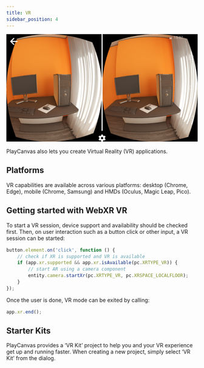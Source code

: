 ```yaml
---
title: VR
sidebar_position: 4
---
```


![VR View][1]

PlayCanvas also lets you create Virtual Reality (VR) applications.

## Platforms

VR capabilities are available across various platforms: desktop (Chrome, Edge), mobile (Chrome, Samsung) and HMDs (Oculus, Magic Leap, Pico).

## Getting started with WebXR VR

To start a VR session, device support and availability should be checked first. Then, on user interaction such as a button click or other input, a VR session can be started:

```javascript
button.element.on('click', function () {
    // check if XR is supported and VR is available
    if (app.xr.supported && app.xr.isAvailable(pc.XRTYPE_VR)) {
        // start AR using a camera component
        entity.camera.startXr(pc.XRTYPE_VR, pc.XRSPACE_LOCALFLOOR);
    }
});
```

Once the user is done, VR mode can be exited by calling:

```javascript
app.xr.end();
```

## Starter Kits

PlayCanvas provides a ‘VR Kit’ project to help you and your VR experience get up and running faster. When creating a new project, simply select ‘VR Kit’ from the dialog.

[1]: /images/user-manual/xr/vr-view.png